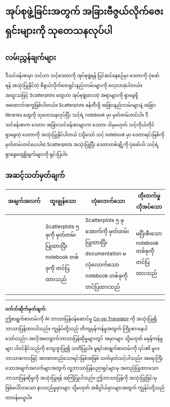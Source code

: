 <!--
CO_OP_TRANSLATOR_METADATA:
{
  "original_hash": "589fa015a5e7d9e67bd629f7d47b53de",
  "translation_date": "2025-09-05T12:17:35+00:00",
  "source_file": "5-Clustering/1-Visualize/assignment.md",
  "language_code": "my"
}
-->
# အုပ်စုဖွဲ့ခြင်းအတွက် အခြားဗီဇွယ်လိုက်ဇေးရှင်းများကို သုတေသနလုပ်ပါ

## လမ်းညွှန်ချက်များ

ဒီသင်ခန်းစာမှာ သင်ဟာ သင့်ဒေတာကို အုပ်စုဖွဲ့ရန် ပြင်ဆင်နေစဉ်မှာ ဒေတာကို ပုံဖော်ရန် အသုံးပြုနိုင်တဲ့ ဗီဇွယ်လိုက်ဇေးရှင်းနည်းလမ်းများကို လေ့လာခဲ့ပါတယ်။ အထူးသဖြင့် Scatterplots တွေဟာ အုပ်စုဖွဲ့ထားတဲ့ အရာများကို ရှာဖွေဖို့ အထောက်အကူဖြစ်ပါတယ်။ Scatterplots ဖန်တီးဖို့ အခြားနည်းလမ်းများနဲ့ အခြား libraries တွေကို သုတေသနလုပ်ပြီး သင့်ရဲ့ notebook မှာ မှတ်တမ်းတင်ပါ။ ဒီသင်ခန်းစာက ဒေတာ၊ အခြားသင်ခန်းစာများက ဒေတာ၊ ဒါမှမဟုတ် သင့်ကိုယ်တိုင် ရှာဖွေတဲ့ ဒေတာကို အသုံးပြုနိုင်ပါတယ် (သို့သော် သင့် notebook မှာ ဒေတာရင်းမြစ်ကို မှတ်တမ်းတင်ပေးပါ။) Scatterplots အသုံးပြုပြီး ဒေတာတစ်ချို့ကို ပုံဖော်ပါ၊ သင့်ရဲ့ ရှာဖွေတွေ့ရှိချက်များကို ရှင်းပြပါ။

## အဆင့်သတ်မှတ်ချက်

| အချက်အလက် | ထူးချွန်သော                                                      | လုံလောက်သော                                                                                 | တိုးတက်မှုလိုအပ်သော                   |
| -------- | -------------------------------------------------------------- | ---------------------------------------------------------------------------------------- | ----------------------------------- |
|          | Scatterplots ၅ ခုကို မှတ်တမ်းပြုထားပြီး notebook တစ်ခုကို တင်ပြထားသည် | Scatterplots ၅ ခုအောက်ကို မှတ်တမ်းပြုထားပြီး documentation မလုံလောက်သော notebook တစ်ခုကို တင်ပြထားသည် | မပြီးစီးသော notebook တစ်ခုကို တင်ပြထားသည် |

---

**ဝက်ဘ်ဆိုက်မှတ်ချက်**:  
ဤစာရွက်စာတမ်းကို AI ဘာသာပြန်ဝန်ဆောင်မှု [Co-op Translator](https://github.com/Azure/co-op-translator) ကို အသုံးပြု၍ ဘာသာပြန်ထားပါသည်။ ကျွန်ုပ်တို့သည် တိကျမှန်ကန်မှုအတွက် ကြိုးစားနေပါသော်လည်း၊ အလိုအလျောက်ဘာသာပြန်ဆိုမှုများတွင် အမှားများ သို့မဟုတ် မမှန်ကန်မှုများ ပါဝင်နိုင်သည်ကို ကျေးဇူးပြု၍ သတိပြုပါ။ မူရင်းစာရွက်စာတမ်းကို ၎င်း၏ မူလဘာသာစကားဖြင့် အာဏာတည်သောရင်းမြစ်အဖြစ် သတ်မှတ်သင့်ပါသည်။ အရေးကြီးသောအချက်အလက်များအတွက် လူ့ဘာသာပြန်ပညာရှင်များမှ အတည်ပြုထားသော ဘာသာပြန်ဆိုမှုကို အသုံးပြုရန် အကြံပြုပါသည်။ ဤဘာသာပြန်ကို အသုံးပြုခြင်းမှ ဖြစ်ပေါ်လာသော နားလည်မှုမှားများ သို့မဟုတ် အဓိပ္ပါယ်မှားများအတွက် ကျွန်ုပ်တို့သည် တာဝန်မယူပါ။